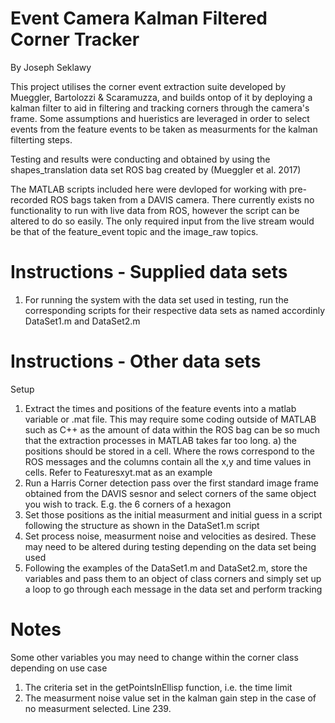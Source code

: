 # Event Camera Kalman Filtered Corner Tracker
By Joseph Seklawy

This project utilises the corner event extraction suite developed by Mueggler, Bartolozzi & Scaramuzza, and builds ontop of it by deploying a kalman filter to aid in filtering and tracking corners through the camera's frame. Some assumptions and hueristics are leveraged in order to select events from the feature events to be taken as measurments for the kalman filterting steps.

Testing and results were conducting and obtained by using the shapes_translation data set ROS bag created by (Mueggler et al. 2017)

The MATLAB scripts included here were devloped for working with pre-recorded ROS bags taken from a DAVIS camera. There currently exists no functionality to run with live data from ROS, however the script can be altered to do so easily. The only required input from the live stream would be that of the feature_event topic and the image_raw topics.




# Instructions - Supplied data sets
1. For running the system with the data set used in testing, run the corresponding scripts for their respective data sets as named accordinly DataSet1.m and            DataSet2.m


# Instructions - Other data sets
Setup
1. Extract the times and positions of the feature events into a matlab variable or .mat file. This may require some coding outside of MATLAB such as C++ as     the amount of data within the ROS bag can be so much that the extraction processes in MATLAB takes far too long.
      a) the positions should be stored in a cell. Where the rows correspond to the ROS messages and the columns contain all the x,y and time values in           cells. Refer to Featuresxyt.mat as an example
2. Run a Harris Corner detection pass over the first standard image frame obtained from the DAVIS sesnor and select corners of the same object you wish to    track. E.g. the 6 corners of a hexagon
3. Set those positions as the initial measurment and initial guess in a script following the structure as shown in the DataSet1.m script
4. Set process noise, measurment noise and velocities as desired. These may need to be altered during testing depending on the data set being used
5. Following the examples of the DataSet1.m and DataSet2.m, store the variables and pass them to an object of class corners and simply set up a loop to go    through each message in the data set and perform tracking  

# Notes
Some other variables you may need to change within the corner class depending on use case
1. The criteria set in the getPointsInEllisp function, i.e. the time limit
2. The measurment noise value set in the kalman gain step in the case of no measurment selected. Line 239.
